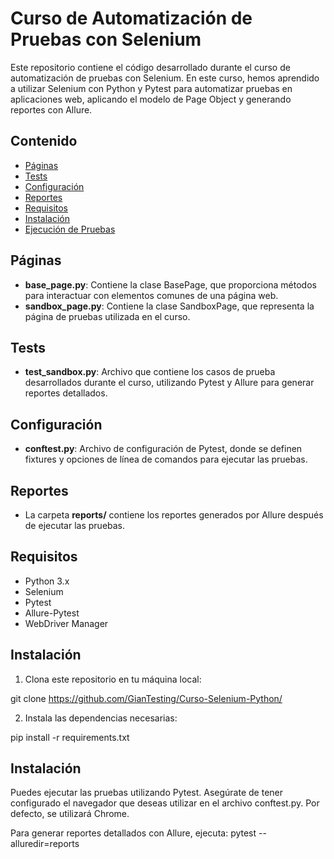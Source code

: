 # Curso de Automatización de Pruebas con Selenium

Este repositorio contiene el código desarrollado durante el curso de automatización de pruebas con Selenium. En este curso, hemos aprendido a utilizar Selenium con Python y Pytest para automatizar pruebas en aplicaciones web, aplicando el modelo de Page Object y generando reportes con Allure.

## Contenido

- [Páginas](#páginas)
- [Tests](#tests)
- [Configuración](#configuración)
- [Reportes](#reportes)
- [Requisitos](#requisitos)
- [Instalación](#instalación)
- [Ejecución de Pruebas](#ejecución-de-pruebas)

## Páginas

- **base_page.py**: Contiene la clase BasePage, que proporciona métodos para interactuar con elementos comunes de una página web.
- **sandbox_page.py**: Contiene la clase SandboxPage, que representa la página de pruebas utilizada en el curso.

## Tests

- **test_sandbox.py**: Archivo que contiene los casos de prueba desarrollados durante el curso, utilizando Pytest y Allure para generar reportes detallados.

## Configuración

- **conftest.py**: Archivo de configuración de Pytest, donde se definen fixtures y opciones de línea de comandos para ejecutar las pruebas.

## Reportes

- La carpeta **reports/** contiene los reportes generados por Allure después de ejecutar las pruebas.

## Requisitos

- Python 3.x
- Selenium
- Pytest
- Allure-Pytest
- WebDriver Manager

## Instalación

1. Clona este repositorio en tu máquina local:


git clone <https://github.com/GianTesting/Curso-Selenium-Python/>


2. Instala las dependencias necesarias:

pip install -r requirements.txt


## Instalación

Puedes ejecutar las pruebas utilizando Pytest. Asegúrate de tener configurado el navegador que deseas utilizar en el archivo conftest.py. Por defecto, se utilizará Chrome.


Para generar reportes detallados con Allure, ejecuta:
pytest --alluredir=reports





